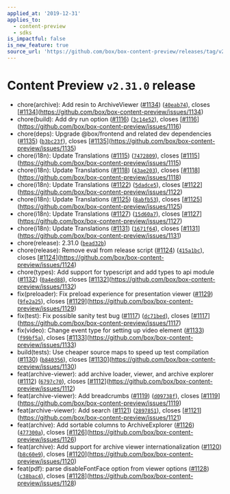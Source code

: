 ```yaml
---
applied_at: '2019-12-31'
applies_to:
  - content-preview
  - sdks
is_impactful: false
is_new_feature: true
source_url: 'https://github.com/box/box-content-preview/releases/tag/v2.31.0'
---
```


# Content Preview `v2.31.0` release


* chore(archive): Add resin to ArchiveViewer ([#1134](https://github.com/box/box-content-preview/pull/1134)) ([`40eab74`](https://github.com/box/box-content-preview/commit[`40eab74`](https://github.com/box/box-content-preview/commit/40eab74))), closes [[#1134](https://github.com/box/box-content-preview/pull/1134)](https://github.com/box/box-content-preview/issues/1134)
* chore(build): Add dry run option ([#1116](https://github.com/box/box-content-preview/pull/1116)) ([`3c14e52`](https://github.com/box/box-content-preview/commit[`3c14e52`](https://github.com/box/box-content-preview/commit/3c14e52))), closes [[#1116](https://github.com/box/box-content-preview/pull/1116)](https://github.com/box/box-content-preview/issues/1116)
* chore(deps): Upgrade @box/frontend and related dev dependencies ([#1135](https://github.com/box/box-content-preview/pull/1135)) ([`b3bc23f`](https://github.com/box/box-content-preview/commit[`b3bc23f`](https://github.com/box/box-content-preview/commit/b3bc23f))), closes [[#1135](https://github.com/box/box-content-preview/pull/1135)](https://github.com/box/box-content-preview/issues/1135)
* chore(i18n): Update Translations ([#1115](https://github.com/box/box-content-preview/pull/1115)) ([`7472809`](https://github.com/box/box-content-preview/commit[`7472809`](https://github.com/box/box-content-preview/commit/7472809))), closes [[#1115](https://github.com/box/box-content-preview/pull/1115)](https://github.com/box/box-content-preview/issues/1115)
* chore(i18n): Update Translations ([#1118](https://github.com/box/box-content-preview/pull/1118)) ([`43ae203`](https://github.com/box/box-content-preview/commit[`43ae203`](https://github.com/box/box-content-preview/commit/43ae203))), closes [[#1118](https://github.com/box/box-content-preview/pull/1118)](https://github.com/box/box-content-preview/issues/1118)
* chore(i18n): Update Translations ([#1122](https://github.com/box/box-content-preview/pull/1122)) ([`5dadce5`](https://github.com/box/box-content-preview/commit[`5dadce5`](https://github.com/box/box-content-preview/commit/5dadce5))), closes [[#1122](https://github.com/box/box-content-preview/pull/1122)](https://github.com/box/box-content-preview/issues/1122)
* chore(i18n): Update Translations ([#1125](https://github.com/box/box-content-preview/pull/1125)) ([`8abfb53`](https://github.com/box/box-content-preview/commit[`8abfb53`](https://github.com/box/box-content-preview/commit/8abfb53))), closes [[#1125](https://github.com/box/box-content-preview/pull/1125)](https://github.com/box/box-content-preview/issues/1125)
* chore(i18n): Update Translations ([#1127](https://github.com/box/box-content-preview/pull/1127)) ([`15d60a7`](https://github.com/box/box-content-preview/commit[`15d60a7`](https://github.com/box/box-content-preview/commit/15d60a7))), closes [[#1127](https://github.com/box/box-content-preview/pull/1127)](https://github.com/box/box-content-preview/issues/1127)
* chore(i18n): Update Translations ([#1131](https://github.com/box/box-content-preview/pull/1131)) ([`1671f64`](https://github.com/box/box-content-preview/commit[`1671f64`](https://github.com/box/box-content-preview/commit/1671f64))), closes [[#1131](https://github.com/box/box-content-preview/pull/1131)](https://github.com/box/box-content-preview/issues/1131)
* chore(release): 2.31.0 ([`bead32b`](https://github.com/box/box-content-preview/commit[`bead32b`](https://github.com/box/box-content-preview/commit/bead32b)))
* chore(release): Remove eval from release script ([#1124](https://github.com/box/box-content-preview/pull/1124)) ([`415a1bc`](https://github.com/box/box-content-preview/commit[`415a1bc`](https://github.com/box/box-content-preview/commit/415a1bc))), closes [[#1124](https://github.com/box/box-content-preview/pull/1124)](https://github.com/box/box-content-preview/issues/1124)
* chore(types): Add support for typescript and add types to api module ([#1132](https://github.com/box/box-content-preview/pull/1132)) ([`0a4ed88`](https://github.com/box/box-content-preview/commit[`0a4ed88`](https://github.com/box/box-content-preview/commit/0a4ed88))), closes [[#1132](https://github.com/box/box-content-preview/pull/1132)](https://github.com/box/box-content-preview/issues/1132)
* fix(preloader): Fix preload experience for presentation viewer ([#1129](https://github.com/box/box-content-preview/pull/1129)) ([`9fe2a25`](https://github.com/box/box-content-preview/commit[`9fe2a25`](https://github.com/box/box-content-preview/commit/9fe2a25))), closes [[#1129](https://github.com/box/box-content-preview/pull/1129)](https://github.com/box/box-content-preview/issues/1129)
* fix(test): Fix possible sanity test bug ([#1117](https://github.com/box/box-content-preview/pull/1117)) ([`dc71bed`](https://github.com/box/box-content-preview/commit[`dc71bed`](https://github.com/box/box-content-preview/commit/dc71bed))), closes [[#1117](https://github.com/box/box-content-preview/pull/1117)](https://github.com/box/box-content-preview/issues/1117)
* fix(video): Change event type for setting up video element ([#1133](https://github.com/box/box-content-preview/pull/1133)) ([`f99bf5a`](https://github.com/box/box-content-preview/commit[`f99bf5a`](https://github.com/box/box-content-preview/commit/f99bf5a))), closes [[#1133](https://github.com/box/box-content-preview/pull/1133)](https://github.com/box/box-content-preview/issues/1133)
* build(tests): Use cheaper source maps to speed up test compilation ([#1130](https://github.com/box/box-content-preview/pull/1130)) ([`b840356`](https://github.com/box/box-content-preview/commit[`b840356`](https://github.com/box/box-content-preview/commit/b840356))), closes [[#1130](https://github.com/box/box-content-preview/pull/1130)](https://github.com/box/box-content-preview/issues/1130)
* feat(archive-viewer): add archive loader, viewer, and archive explorer ([#1112](https://github.com/box/box-content-preview/pull/1112)) ([`6797c70`](https://github.com/box/box-content-preview/commit[`6797c70`](https://github.com/box/box-content-preview/commit/6797c70))), closes [[#1112](https://github.com/box/box-content-preview/pull/1112)](https://github.com/box/box-content-preview/issues/1112)
* feat(archive-viewer): Add breadcrumbs ([#1119](https://github.com/box/box-content-preview/pull/1119)) ([`d09738f`](https://github.com/box/box-content-preview/commit[`d09738f`](https://github.com/box/box-content-preview/commit/d09738f))), closes [[#1119](https://github.com/box/box-content-preview/pull/1119)](https://github.com/box/box-content-preview/issues/1119)
* feat(archive-viewer): Add search ([#1121](https://github.com/box/box-content-preview/pull/1121)) ([`2897851`](https://github.com/box/box-content-preview/commit[`2897851`](https://github.com/box/box-content-preview/commit/2897851))), closes [[#1121](https://github.com/box/box-content-preview/pull/1121)](https://github.com/box/box-content-preview/issues/1121)
* feat(archive): Add sortable columns to ArchiveExplorer ([#1126](https://github.com/box/box-content-preview/pull/1126)) ([`477300a`](https://github.com/box/box-content-preview/commit[`477300a`](https://github.com/box/box-content-preview/commit/477300a))), closes [[#1126](https://github.com/box/box-content-preview/pull/1126)](https://github.com/box/box-content-preview/issues/1126)
* feat(archive): Add support for archive viewer internationalization ([#1120](https://github.com/box/box-content-preview/pull/1120)) ([`b8c60e9`](https://github.com/box/box-content-preview/commit[`b8c60e9`](https://github.com/box/box-content-preview/commit/b8c60e9))), closes [[#1120](https://github.com/box/box-content-preview/pull/1120)](https://github.com/box/box-content-preview/issues/1120)
* feat(pdf): parse disableFontFace option from viewer options  ([#1128](https://github.com/box/box-content-preview/pull/1128)) ([`c38bac4`](https://github.com/box/box-content-preview/commit[`c38bac4`](https://github.com/box/box-content-preview/commit/c38bac4))), closes [[#1128](https://github.com/box/box-content-preview/pull/1128)](https://github.com/box/box-content-preview/issues/1128)